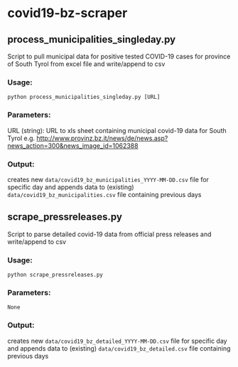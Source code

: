 # covid19-bz-scraper

## process_municipalities_singleday.py

Script to pull municipal data for positive tested COVID-19 cases for province of South Tyrol from excel file
and write/append to csv

### Usage:
    python process_municipalities_singleday.py [URL]
### Parameters:
URL (string): URL to xls sheet containing municipal covid-19 data for South Tyrol 
e.g. http://www.provinz.bz.it/news/de/news.asp?news_action=300&news_image_id=1062388
### Output:
creates new `data/covid19_bz_municipalities_YYYY-MM-DD.csv` file for specific day and appends data to (existing) `data/covid19_bz_municipalities.csv` file containing previous days

## scrape_pressreleases.py

Script to parse detailed covid-19 data from official press releases and write/append to csv

### Usage:
    python scrape_pressreleases.py
### Parameters:
    None
### Output:
creates new `data/covid19_bz_detailed_YYYY-MM-DD.csv` file for specific day and appends data to (existing) `data/covid19_bz_detailed.csv` file containing previous days
